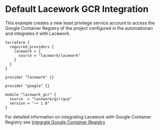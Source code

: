 # Default Lacework GCR Integration

This example creates a new least privilege service account to access the Google Container Registry of the project configured in the automationan and integrates it with Lacework.

```hcl
terraform {
  required_providers {
    lacework = {
      source = "lacework/lacework"
    }
  }
}

provider "lacework" {}

provider "google" {}

module "lacework_gcr" {
  source  = "lacework/gcr/gcp"
  version = "~> 1.0"
}
```

For detailed information on integrating Lacework with Google Container Registry see [Integrate Google Container Registry](https://support.lacework.com/hc/en-us/articles/360047770014-Integrate-Google-Container-Registry)

